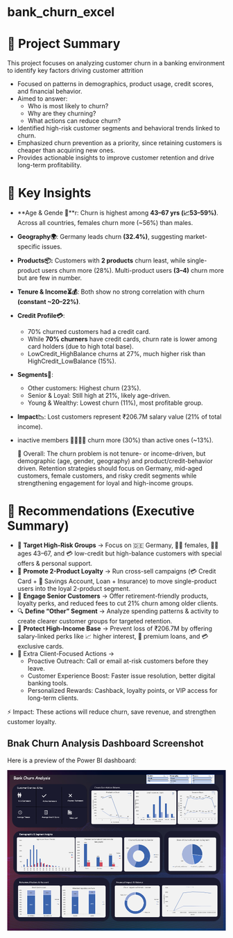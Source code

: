 # bank_churn_excel

# 📌 **Project Summary**

This project focuses on analyzing customer churn in a banking environment to identify key factors driving customer attrition
* Focused on patterns in demographics, product usage, credit scores, and financial behavior.
* Aimed to answer:
  * Who is most likely to churn?
  * Why are they churning?
  * What actions can reduce churn?
* Identified high-risk customer segments and behavioral trends linked to churn.
* Emphasized churn prevention as a priority, since retaining customers is cheaper than acquiring new ones.
* Provides actionable insights to improve customer retention and drive long-term profitability.


# 🔎 **Key Insights**

* **Age & Gende 👥**r: Churn is highest among **43–67 yrs (📈53–59%)**. Across all countries, females churn more (~56%) than males.
* **Geography🌍**: Germany leads churn **(32.4%)**, suggesting market-specific issues.
* **Products📦:** Customers with **2 products** churn least, while single-product users churn more (28%). Multi-product users **(3–4)** churn more but are few in number.
* **Tenure & Income⏳💰**: Both show no strong correlation with churn **(constant ~20–22%)**.
* **Credit Profile💳**:
  * 70% churned customers had a credit card.
  * While **70% churners** have credit cards, churn rate is lower among card holders (due to high total base).
  * LowCredit_HighBalance churns at 27%, much higher risk than HighCredit_LowBalance (15%).
* **Segments🧩**:
  * Other customers: Highest churn (23%).
  * Senior & Loyal: Still high at 21%, likely age-driven.
  * Young & Wealthy: Lowest churn (11%), most profitable group.
* **Impact📉**: Lost customers represent ₹206.7M salary value (21% of total income).
* inactive members 🙍‍♂️🙍‍♀️ churn more (30%) than active ones (~13%).

  📌 Overall:
The churn problem is not tenure- or income-driven, but demographic (age, gender, geography) and product/credit-behavior driven. Retention strategies should focus on Germany, mid-aged customers, female customers, and risky credit segments while strengthening engagement for loyal and high-income groups.

# 📌 Recommendations (Executive Summary)

* 🎯 **Target High-Risk Groups** → Focus on 🇩🇪 Germany, 👩‍🦰 females, 🧑‍🦳 ages 43–67, and 💳 low-credit but high-balance customers with special offers & personal support.
* 🔄 **Promote 2-Product Loyalty** → Run cross-sell campaigns (💳 Credit Card + 🏦 Savings Account, Loan + Insurance) to move single-product users into the loyal 2-product segment.
* 👵 **Engage Senior Customers** → Offer retirement-friendly products, loyalty perks, and reduced fees to cut 21% churn among older clients.
* 🔍 **Define “Other” Segment** → Analyze spending patterns & activity to create clearer customer groups for targeted retention.
* 💸 **Protect High-Income Base** → Prevent loss of ₹206.7M by offering salary-linked perks like 📈 higher interest, 🏦 premium loans, and 💳 exclusive cards.
* 🚀 Extra Client-Focused Actions →
    *  Proactive Outreach: Call or email at-risk customers before they leave.
    * Customer Experience Boost: Faster issue resolution, better digital banking tools.
    * Personalized Rewards: Cashback, loyalty points, or VIP access for long-term clients.
 
 ⚡ Impact: These actions will reduce churn, save revenue, and strengthen customer loyalty.

 ## Bnak Churn Analysis Dashboard Screenshot
 Here is a preview of the Power BI dashboard:

![Power Bi Dashboard](https://github.com/sonaliaruk/bank_churn_excel/blob/main/Screenshot%202025-08-29%20203645.png)
